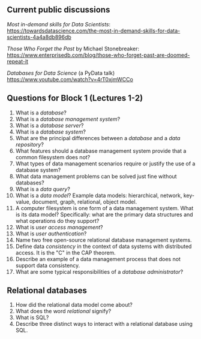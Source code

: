 Current public discussions
-------------------------
*Most in-demand skills for Data Scientists*:
https://towardsdatascience.com/the-most-in-demand-skills-for-data-scientists-4a4a8db896db

*Those Who Forget the Past* by Michael Stonebreaker: 
https://www.enterprisedb.com/blog/those-who-forget-past-are-doomed-repeat-it

*Databases for Data Science* (a PyData talk)
https://www.youtube.com/watch?v=4rT0xjmWCCo

Questions for Block 1 (Lectures 1-2)
------------------------------------

1. What is a *database*? 
1. What is a *database management system*?
1. What is a *database server*? 
1. What is a *database system*?
1. What are the principal differences between a *database* and a *data repository*? 
1. What features should a database management system provide that a common filesystem does not?
1. What types of data management scenarios require or justify the use of a database system?
1. What data management problems can be solved just fine without databases?
1. What is a *data query*?
1. What is a *data model*? Example data models: hierarchical, network, key-value, document, graph, relational, object model. 
1. A computer filesystem is one form of a data management system. What is its data model? Specifically: what are the primary data structures and what operations do they support?
1. What is *user access management*?
1. What is *user authentication*? 
1. Name two free open-source relational database management systems.
1. Define data *consistency* in the context of data systems with distributed access. It is the "C" in the CAP theorem.
1. Describe an example of a data management process that does not support data consistency.
1. What are some typical responsibilities of a *database administrator*?

Relational databases
-----------------
1. How did the relational data model come about?
1. What does the word *relational* signify?
1. What is SQL?
1. Describe three distinct ways to interact with a relational database using SQL.
